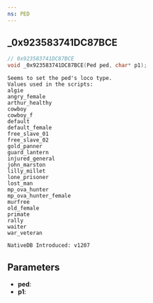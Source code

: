 ```yaml
---
ns: PED
---
```

## _0x923583741DC87BCE

```c
// 0x923583741DC87BCE
void _0x923583741DC87BCE(Ped ped, char* p1);
```

```
Seems to set the ped's loco type.
Values used in the scripts:
algie
angry_female
arthur_healthy
cowboy
cowboy_f
default
default_female
free_slave_01
free_slave_02
gold_panner
guard_lantern
injured_general
john_marston
lilly_millet
lone_prisoner
lost_man
mp_ova_hunter
mp_ova_hunter_female
murfree
old_female
primate
rally
waiter
war_veteran

NativeDB Introduced: v1207
```

## Parameters
* **ped**:
* **p1**:
